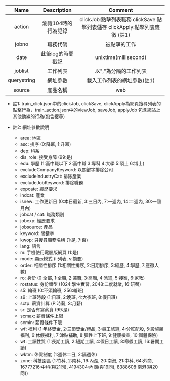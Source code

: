 | Name            | Description               | Comment                                                                                   |
| :-------------: | :-----------------------: | :---------------------------------------------------------------------------------------: |
| action          | 瀏覽104時的行為記錄       | clickJob:點擊列表職務 clickSave:點擊列表儲存 clickApply:點擊列表應徵 (註1)                |
| jobno           | 職務代碼                  | 被點擊的工作                                                                              |
| date            | 此筆log的時間戳記         | unixtime(millisecond)                                                                     |
| joblist         | 工作列表                  | 以","為分隔的工作列表                                                                     |
| querystring     | 網址參數                  | 載入工作列表的網址參數(註1)                                                               |
| source          | 產品名稱                  | web                                                                                       |


* 註1: train_click.json中的clickJob, clickSave, clickApply為網頁搜尋列表的點擊行為，train_action.json中的viewJob, saveJob, applyJob 包含網站上其他動線的行為(包含搜尋)
* 註2: 網址參數說明

  + area: 地區
  + asc: 排序 (0:降冪, 1:升冪)
  + dep: 科系
  + dis_role: 接受身障 (99:是)
  + edu: 學歷 (1:高中職以下 2:高中職 3:專科 4:大學 5:碩士 6:博士)
  + excludeCompanyKeyword: 以關鍵字排除公司
  + excludeIndustryCat: 排除產業
  + excludeJobKeyword: 排除職務
  + expcate: 經歷要求
  + indcat: 產業
  + isnew: 工作更新日 (0:本日最新, 3:三日內, 7:一週內, 14:二週內, 30:一個月內)
  + jobcat / cat: 職務類別
  + jobexp: 經歷要求
  + jobsource: 產品
  + keyword: 關鍵字 
  + kwop: 只搜尋職務名稱 (1:是, 7:否)
  + lang: 語言
  + m: 手機使用電腦版網頁 (1:是)
  + mode: 顯示模式 (l:列表, s:摘要)
  + order: 相關性排序 (1:相關性排序, 2:日期排序, 3:經歷, 4:學歷, 7:應徵人數)
  + ro: 身份 (0:全部, 1:全職, 2:兼職, 3:高階, 4:派遣, 5:接案, 6:家教)
  + rostatus: 身份類型 (1024:學生實習, 2048:二度就業, 16:研替)
  + s5: 輪班 (0:不須輪班, 256:輪班)
  + s9: 上班時段 (1:日班, 2:晚班, 4:大夜班, 8:假日班)
  + sctp: 薪資計算 (P:時薪, S:月薪)
  + sr: 是否有寫薪資 (99:是)
  + scmax: 薪資條件上限
  + scmin: 薪資條件下限
  + wf: 福利 (1:年終獎金, 2:三節獎金/禮品, 3:員工旅遊, 4:分紅配股, 5:設施類福利, 6:休假福利, 7:津貼補助, 8:彈性上下班, 9:健康檢查, 10:團體保險)
  + wt: 工讀性質 (1:長期工讀, 2:短期工讀, 4:假日工讀, 8:寒假工讀, 16:暑期工讀)
  + wktm: 休假制度 (1:週休二日, 2:隔週休)
  + zone: 科技園區 (1:竹科, 2:南科, 19:內湖, 20:南港, 21:中科, 64:外商, 16777216:中科(與21同), 4194304:內湖(與19同), 8388608:南港(與20同))
